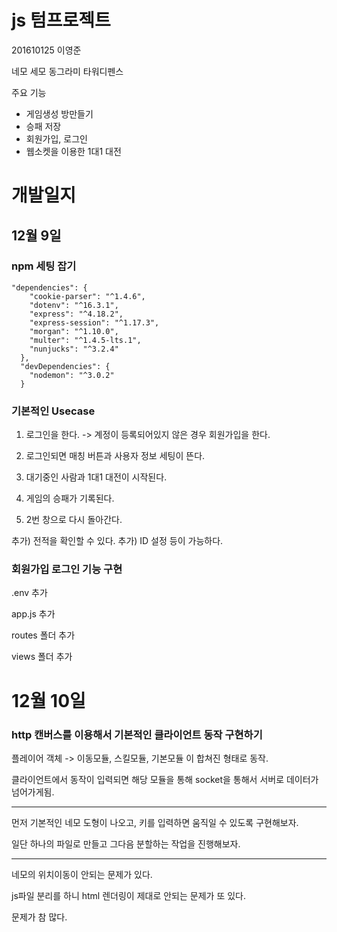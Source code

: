 # js  텀프로젝트

201610125 이영준

네모 세모 동그라미 타워디펜스

주요 기능

- 게임생성 방만들기
- 승패 저장
- 회원가입, 로그인
- 웹소켓을 이용한 1대1 대전

# 개발일지

## 12월 9일

### npm 세팅 잡기

```angular2html
"dependencies": {
    "cookie-parser": "^1.4.6",
    "dotenv": "^16.3.1",
    "express": "^4.18.2",
    "express-session": "^1.17.3",
    "morgan": "^1.10.0",
    "multer": "^1.4.5-lts.1",
    "nunjucks": "^3.2.4"
  },
  "devDependencies": {
    "nodemon": "^3.0.2"
  }

```

### 기본적인 Usecase

1. 로그인을 한다.
-> 계정이 등록되어있지 않은 경우 회원가입을 한다.

2. 로그인되면 매칭 버튼과 사용자 정보 세팅이 뜬다.

3. 대기중인 사람과 1대1 대전이 시작된다.
4. 게임의 승패가 기록된다.
5. 2번 창으로 다시 돌아간다.

추가) 전적을 확인할 수 있다.
추가) ID 설정 등이 가능하다.

### 회원가입 로그인 기능 구현

.env 추가

app.js 추가

routes 폴더 추가

views 폴더 추가


# 12월 10일

### http 캔버스를 이용해서 기본적인 클라이언트 동작 구현하기

플레이어 객체 -> 이동모듈, 스킬모듈, 기본모듈 이 합쳐진 형태로 동작.

클라이언트에서 동작이 입력되면 해당 모듈을 통해 socket을 통해서 서버로 데이터가 넘어가게됨.

---

먼저 기본적인 네모 도형이 나오고, 키를 입력하면 움직일 수 있도록 구현해보자.

일단 하나의 파일로 만들고 그다음 분할하는 작업을 진행해보자.

---

네모의 위치이동이 안되는 문제가 있다.

js파일 분리를 하니 html 렌더링이 제대로 안되는 문제가 또 있다.

문제가 참 많다.


